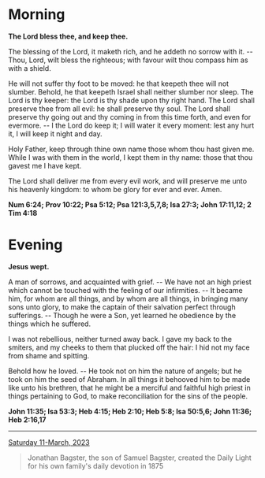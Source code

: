 # Morning

**The Lord bless thee, and keep thee.**
 
The blessing of the Lord, it maketh rich, and he addeth no sorrow with it. -- Thou, Lord, wilt bless the righteous; with favour wilt thou compass him as with a shield.
 
He will not suffer thy foot to be moved: he that keepeth thee will not slumber. Behold, he that keepeth Israel shall neither slumber nor sleep. The Lord is thy keeper: the Lord is thy shade upon thy right hand. The Lord shall preserve thee from all evil: he shall preserve thy soul. The Lord shall preserve thy going out and thy coming in from this time forth, and even for evermore. -- I the Lord do keep it; I will water it every moment: lest any hurt it, I will keep it night and day.
 
Holy Father, keep through thine own name those whom thou hast given me. While I was with them in the world, I kept them in thy name: those that thou gavest me I have kept.
 
The Lord shall deliver me from every evil work, and will preserve me unto his heavenly kingdom: to whom be glory for ever and ever. Amen.  

**Num 6:24; Prov 10:22; Psa 5:12; Psa 121:3,5,7,8; Isa 27:3; John 17:11,12; 2 Tim 4:18**

# Evening

**Jesus wept.**
 
A man of sorrows, and acquainted with grief. -- We have not an high priest which cannot be touched with the feeling of our infirmities. -- It became him, for whom are all things, and by whom are all things, in bringing many sons unto glory, to make the captain of their salvation perfect through sufferings. -- Though he were a Son, yet learned he obedience by the things which he suffered.
 
I was not rebellious, neither turned away back. I gave my back to the smiters, and my cheeks to them that plucked off the hair: I hid not my face from shame and spitting.
 
Behold how he loved. -- He took not on him the nature of angels; but he took on him the seed of Abraham. In all things it behooved him to be made like unto his brethren, that he might be a merciful and faithful high priest in things pertaining to God, to make reconciliation for the sins of the people.  

**John 11:35; Isa 53:3; Heb 4:15; Heb 2:10; Heb 5:8; Isa 50:5,6; John 11:36; Heb 2:16,17**

---

[Saturday 11-March, 2023](https://t.me/s/daily_light)

> Jonathan Bagster, the son of Samuel Bagster, created the Daily Light for his own family's daily devotion in 1875

